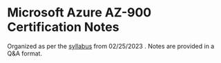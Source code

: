 # Microsoft Azure AZ-900 Certification Notes

Organized as per the [syllabus](https://query.prod.cms.rt.microsoft.com/cms/api/am/binary/RE3VwUY) from 02/25/2023 . Notes are provided in a Q&A format.
